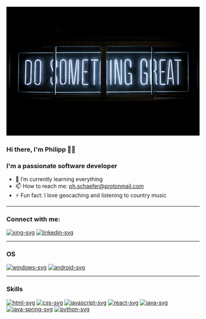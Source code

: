 [![header]]()
### Hi there, I'm Philipp 👨‍💻

### I'm a passionate software developer

- 🌱 I’m currently learning everything
- 📫 How to reach me: ph.schaefer@protonmail.com
- ⚡ Fun fact: I love geocaching and listening to country music

---

### Connect with me:
[![xing-svg]][xing]
[![linkedin-svg]][linkedin]

---

### OS
[![windows-svg]]()
[![android-svg]]()

---

### Skills
[![html-svg]]()
[![css-svg]]()
[![javascript-svg]]()
[![react-svg]]()
[![java-svg]]()
[![java-spring-svg]]()
[![python-svg]]()

<!-- header -->
[header]: resources/doSomethingCreate.jpg

<!-- url -->
[xing]: https://www.xing.com/profile/Philipp_Schaefer90/cv
[linkedin]: https://www.linkedin.com/in/philipp-sch%C3%A4fer-231088146/

<!-- svg -->
[xing-svg]: https://img.shields.io/badge/xing-%23000000.svg?&style=for-the-badge&logo=xing&logoColor=white
[linkedin-svg]: https://img.shields.io/badge/linkedin-%23000000.svg?&style=for-the-badge&logo=linkedin&logoColor=white
[windows-svg]: https://img.shields.io/badge/windows-%23000000.svg?&style=for-the-badge&logo=windows&logoColor=white
[android-svg]: https://img.shields.io/badge/Android-%23000000.svg?&style=for-the-badge&logo=android&logoColor=white
[html-svg]: https://img.shields.io/badge/html5-%23000000.svg?&style=for-the-badge&logo=html5&logoColor=white
[css-svg]: https://img.shields.io/badge/css-%23000000.svg?&style=for-the-badge&logo=css3&logoColor=white
[javascript-svg]: https://img.shields.io/badge/javascript%20-%23000000.svg?&style=for-the-badge&logo=javascript&logoColor=%23F7DF1E
[react-svg]: 	https://img.shields.io/badge/react%20-%23000000.svg?&style=for-the-badge&logo=react&logoColor=white
[java-svg]: https://img.shields.io/badge/java-%23000000.svg?&style=for-the-badge&logo=java&logoColor=white
[java-spring-svg]: https://img.shields.io/badge/spring%20-%23000000.svg?&style=for-the-badge&logo=spring&logoColor=white
[python-svg]: https://img.shields.io/badge/python-%23000000.svg?&style=for-the-badge&logo=python&logoColor=white
